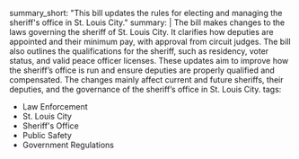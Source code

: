 summary_short: "This bill updates the rules for electing and managing the sheriff's office in St. Louis City."
summary: |
  The bill makes changes to the laws governing the sheriff of St. Louis City. It clarifies how deputies are appointed and their minimum pay, with approval from circuit judges. The bill also outlines the qualifications for the sheriff, such as residency, voter status, and valid peace officer licenses. These updates aim to improve how the sheriff’s office is run and ensure deputies are properly qualified and compensated. The changes mainly affect current and future sheriffs, their deputies, and the governance of the sheriff’s office in St. Louis City.
tags:
  - Law Enforcement
  - St. Louis City
  - Sheriff's Office
  - Public Safety
  - Government Regulations

